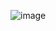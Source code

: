![image](https://user-images.githubusercontent.com/91150477/226153524-0b9b7759-7c50-4690-835c-f6413c239371.png)
